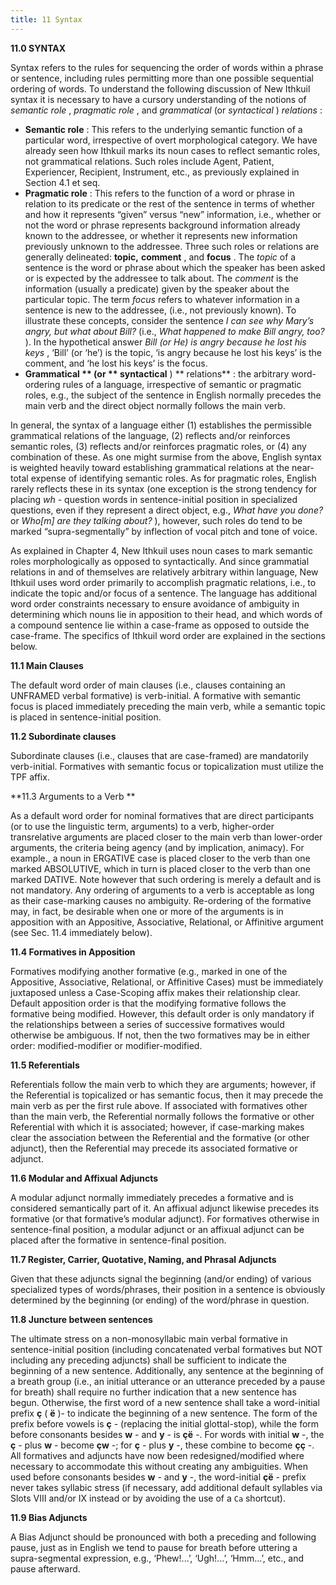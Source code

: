 ```yaml
---
title: 11 Syntax
---
```


**11.0   SYNTAX**

Syntax refers to the rules for sequencing the order of words within a phrase or sentence, including rules permitting more than one possible sequential ordering of words. To understand the following discussion of New Ithkuil syntax it is necessary to have a cursory understanding of the notions of  *semantic role* ,  *pragmatic role* , and *grammatical* (or  *syntactical* )  *relations* :

* **Semantic role** : This refers to the underlying semantic function of a particular word, irrespective of overt morphological category. We have already seen how Ithkuil marks its noun cases to reflect semantic roles, not grammatical relations. Such roles include Agent, Patient, Experiencer, Recipient, Instrument, etc., as previously explained in Section 4.1 et seq.
* **Pragmatic role** : This refers to the function of a word or phrase in relation to its predicate or the rest of the sentence in terms of whether and how it represents “given” versus “new” information, i.e., whether or not the word or phrase represents background information already known to the addressee, or whether it represents new information previously unknown to the addressee. Three such roles or relations are generally delineated: **topic,**  **comment** , and  **focus** . The *topic* of a sentence is the word or phrase about which the speaker has been asked or is expected by the addressee to talk about. The *comment* is the information (usually a predicate) given by the speaker about the particular topic. The term *focus* refers to whatever information in a sentence is new to the addressee, (i.e., not previously known). To illustrate these concepts, consider the sentence *I can see why Mary’s angry, but what about Bill?* (i.e.,  *What happened to make Bill angry, too?* ). In the hypothetical answer  *Bill (or He) is angry because he lost his keys* , ‘Bill’ (or ‘he’) is the topic, ‘is angry because he lost his keys’ is the comment, and ‘he lost his keys’ is the focus.
* **Grammatical ** (or ** syntactical** ) ** relations** : the arbitrary word-ordering rules of a language, irrespective of semantic or pragmatic roles, e.g., the subject of the sentence in English normally precedes the main verb and the direct object normally follows the main verb.

In general, the syntax of a language either (1) establishes the permissible grammatical relations of the language, (2) reflects and/or reinforces semantic roles, (3) reflects and/or reinforces pragmatic roles, or (4) any combination of these. As one might surmise from the above, English syntax is weighted heavily toward establishing grammatical relations at the near-total expense of identifying semantic roles. As for pragmatic roles, English rarely reflects these in its syntax (one exception is the strong tendency for placing  *wh* - question words in sentence-initial position in specialized questions, even if they represent a direct object, e.g., *What have you done?* or  *Who[m] are they talking about?* ), however, such roles do tend to be marked “supra-segmentally” by inflection of vocal pitch and tone of voice.

As explained in Chapter 4, New Ithkuil uses noun cases to mark semantic roles morphologically as opposed to syntactically. And since grammatial relations in and of themselves are relatively arbitrary within language, New Ithkuil uses word order primarily to accomplish pragmatic relations, i.e., to indicate the topic and/or focus of a sentence. The language has additional word order constraints necessary to ensure avoidance of ambiguity in determining which nouns lie in apposition to their head, and which words of a compound sentence lie within a case-frame as opposed to outside the case-frame. The specifics of Ithkuil word order are explained in the sections below.

**11.1  Main Clauses**

The default word order of main clauses (i.e., clauses containing an UNFRAMED verbal formative) is verb-initial. A formative with semantic focus is placed immediately preceding the main verb, while a semantic topic is placed in sentence-initial position.

**11.2  Subordinate clauses**

Subordinate clauses (i.e., clauses that are case-framed) are mandatorily verb-initial.  Formatives with semantic focus or topicalization must utilize the TPF affix.

**11.3  Arguments to a Verb **

As a default word order for nominal formatives that are direct participants (or to use the linguistic term, arguments) to a verb, higher-order transrelative arguments are placed closer to the main verb than lower-order arguments, the criteria being agency (and by implication, animacy).  For example., a noun in ERGATIVE case is placed closer to the verb than one marked ABSOLUTIVE, which in turn is placed closer to the verb than one marked DATIVE.  Note however that such ordering is merely a default and is not mandatory.  Any ordering of arguments to a verb is acceptable as long as their case-marking causes no ambiguity.  Re-ordering of the formative may, in fact, be desirable when one or more of the arguments is in apposition with an Appositive, Associative, Relational, or Affinitive argument (see Sec. 11.4 immediately below).

**11.4  Formatives in Apposition**

Formatives modifying another formative (e.g., marked in one of the Appositive, Associative, Relational, or Affinitive Cases) must be immediately juxtaposed unless a Case-Scoping affix makes their relationship clear.  Default apposition order is that the modifying formative follows the formative being modified.  However, this default order is only mandatory if the relationships between a series of successive formatives would otherwise be ambiguous.  If not, then the two formatives may be in either order: modified-modifier or modifier-modified.

**11.5  Referentials**

Referentials follow the main verb to which they are arguments; however, if the Referential is topicalized or has semantic focus, then it may precede the main verb as per the first rule above.  If associated with formatives other than the main verb, the Referential normally follows the formative or other Referential with which it is associated; however, if case-marking makes clear the association between the Referential and the formative (or other adjunct), then the Referential may precede its associated formative or adjunct.

**11.6  Modular and Affixual Adjuncts**

A modular adjunct normally immediately precedes a formative and is considered semantically part of it.  An affixual adjunct likewise precedes its formative (or that formative’s modular adjunct).  For formatives otherwise in sentence-final position, a modular adjunct or an affixual adjunct can be placed after the formative in sentence-final position.

**11.7  Register, Carrier, Quotative, Naming, and Phrasal Adjuncts**

Given that these adjuncts signal the beginning (and/or ending) of various specialized types of words/phrases, their position in a sentence is obviously determined by the beginning (or ending) of the word/phrase in question.

[]()

**11.8  Juncture between sentences**

The ultimate stress on a non-monosyllabic main verbal formative in sentence-initial position (including concatenated verbal formatives but NOT including any preceding adjuncts) shall be sufficient to indicate the beginning of a new sentence.  Additionally, any sentence at the beginning of a breath group (i.e., an initial utterance or an utterance preceded by a pause for breath) shall require no further indication that a new sentence has begun.  Otherwise, the first word of a new sentence shall take a word-initial prefix  **ç** ( **ë** )- to indicate the beginning of a new sentence.   The form of the prefix before vowels is  **ç** - (replacing the initial glottal-stop), while the form before consonants besides  **w** - and  **y** - is  **çë** -.  For words with initial  **w** -, the  **ç** - plus  **w** - become  **çw** -; for   **ç** - plus  **y** -, these combine to become  **çç** -.  All formatives and adjuncts have now been redesigned/modified where necessary to accommodate this without creating any ambiguities.  When used before consonants besides  **w** - and  **y** -, the word-initial  **çë** - prefix never takes syllabic stress (if necessary, add additional default syllables via Slots VIII and/or IX instead or by avoiding the use of a `Ca` shortcut).

**11.9  Bias Adjuncts**

A Bias Adjunct should be pronounced with both a preceding and following pause, just as in English we tend to pause for breath before uttering a supra-segmental expression, e.g., ‘Phew!...’, ‘Ugh!...’, ‘Hmm...’, etc., and pause afterward.
